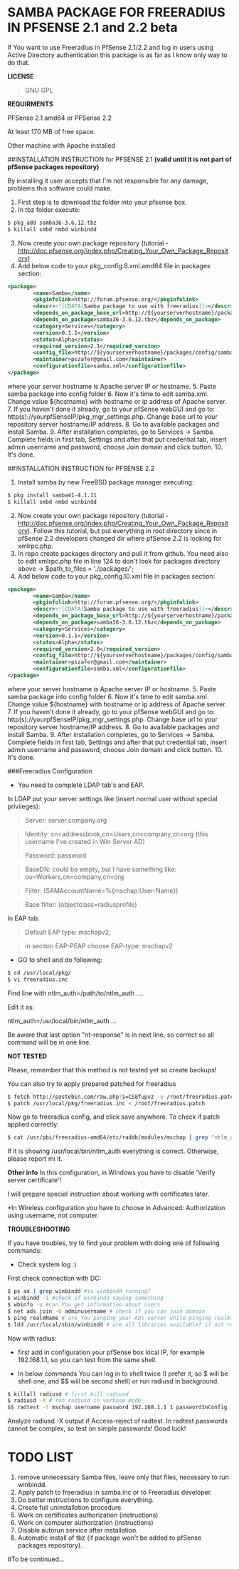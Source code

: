# SAMBA PACKAGE FOR FREERADIUS IN PFSENSE 2.1 and 2.2 beta

If You want to use Freeradius in PfSense 2.1/2.2 and log in users using Active Directory authentication this package is as far as I know only way to do that.


**LICENSE**

>GNU GPL

**REQUIRMENTS**

PFSense 2.1 amd64 or PFSense 2.2

At least 170 MB of free space.

Other machine with Apache installed

##INSTALLATION INSTRUCTION for PFSENSE 2.1
**(valid until it is not part of pfSense packages repository)**

By installing it user accepts that I'm not responsible for any damage, problems this software could make.

1. First step is to download tbz folder into your pfsense box.
2. In tbz folder execute:
```bash
$ pkg_add samba36-3.6.12.tbz
$ killall smbd nmbd winbindd
```
3. Now create your own package repository (tutorial - http://doc.pfsense.org/index.php/Creating_Your_Own_Package_Repository)
4. Add below code to your pkg_config.8.xml.amd64 file in packages section:
```xml
<package>
		<name>Samba</name>
		<pkginfolink>http://forum.pfsense.org/</pkginfolink>
		<descr><![CDATA[Samba package to use with freeradius]]></descr>
		<depends_on_package_base_url>http://${yourserverhostname}/packages/config/samba/</depends_on_package_base_url>
		<depends_on_package>samba36-3.6.12.tbz</depends_on_package>
		<category>Services</category>
		<version>0.1.1</version>
		<status>Alpha</status>
		<required_version>2.1</required_version>
		<config_file>http://${yourserverhostname}/packages/config/samba/samba.xml</config_file>
		<maintainer>pszafer@gmail.com</maintainer>
		<configurationfile>samba.xml</configurationfile>
</package>
```
where your server hostname is Apache server IP or hostname.
5. Paste samba package into config folder
6. Now it's time to edit samba.xml. Change value ${hostname} with hostname or ip address of Apache server.
7. If you haven't done it already, go to your pfSense webGUI and go to: http(s)://yourpfSenseIP/pkg_mgr_settings.php. Change base url to your repository server hostname/IP address.
8. Go to available packages and install Samba.
9. After installation completes, go to Services -> Samba. Complete fields in first tab, Settings and after that put credential tab, insert admin username and password, choose Join domain and click button.
10. It's done.

##INSTALLATION INSTRUCTION for PFSENSE 2.2
1. Install samba by new FreeBSD package manager executing:
```bash
$ pkg install samba41-4.1.11
$ killall smbd nmbd winbindd
```
2. Now create your own package repository (tutorial -http://doc.pfsense.org/index.php/Creating_Your_Own_Package_Repository). Follow this tutorial, but put everything in root directory since in pfSense 2.2 developers changed dir where pfSense 2.2 is looking for xmlrpc.php.
3. In repo create packages directory and pull it from github. You need also to edit xmlrpc.php file in line 124 to don't look for packages directory above -> $path_to_files = './packages/';
4. Add below code to your pkg_config.10.xml file in packages section:
```xml
<package>
		<name>Samba</name>
		<pkginfolink>http://forum.pfsense.org/</pkginfolink>
		<descr><![CDATA[Samba package to use with freeradius]]></descr>
		<depends_on_package_base_url>http://${yourserverhostname}/packages/config/samba/</depends_on_package_base_url>
		<depends_on_package>samba36-3.6.12.tbz</depends_on_package>
		<category>Services</category>
		<version>0.1.1</version>
		<status>Alpha</status>
		<required_version>2.0</required_version>
		<config_file>http://${yourserverhostname}/packages/config/samba/samba.xml</config_file>
		<maintainer>pszafer@gmail.com</maintainer>
		<configurationfile>samba.xml</configurationfile>
</package>
```
where your server hostname is Apache server IP or hostname.
5. Paste samba package into config folder
6. Now it's time to edit samba.xml. Change value ${hostname} with hostname or ip address of Apache server.
7. If you haven't done it already, go to your pfSense webGUI and go to: http(s)://yourpfSenseIP/pkg_mgr_settings.php. Change base url to your repository server hostname/IP address.
8. Go to available packages and install Samba.
9. After installation completes, go to Services -> Samba. Complete fields in first tab, Settings and after that put credential tab, insert admin username and password, choose Join domain and click button.
10. It's done.

###Freeradius Configuration

* You need to complete LDAP tab's and EAP.

In LDAP put your server settings like (insert normal user without special privileges):

>Server: server.company.org

>Identity: cn=addressbook,cn=Users,cn=company,cn=org (this username I've created in Win Server AD)

>Password: password

>BaseDN: could be empty, but I have something like: ou=Workers,cn=company,cn=org

>Filter: (SAMAccountName=%{mschap:User-Name})

>Base filter: (objectclass=radiusprofile)


In EAP tab:

>Default EAP type: mschapv2,

>in seciton EAP-PEAP choose EAP-type: mschapv2

* GO to shell and do following:
```bash
$ cd /usr/local/pkg/
$ vi freeradius.inc
```

Find line with ntlm_auth=/path/to/ntlm_auth ....

Edit it as:

ntlm_auth=/usr/local/bin/ntlm_auth ...

Be aware that last option "nt-response" is in next line, so correct so all command will be in one line.

**NOT TESTED**

Please, remember that this method is not tested yet so create backups!

You can also try to apply prepared patched for freeradius
```bash
$ fetch http://pastebin.com/raw.php?i=CS8fupvz -o /root/freeradius.patch
$ patch /usr/local/pkg/freeradius.inc < /root/freeradius.patch
```
Now go to freeradius config, and click save anywhere. To check if patch applied correctly:
```bash
$ cat /usr/pbi/freeradius-amd64/etc/raddb/modules/mschap | grep "ntlm_auth = "
```
If it is showing /usr/local/bin/ntlm_auth everything is correct. Otherwise, please report mi it.


**Other info**
In this configuration, in Windows you have to disable 'Verify server certificate'!

I will prepare special instruction about working with certificates later.


*In Wireless configuration you have to choose in Advanced: Authorization using username, not computer.

**TROUBLESHOOTING**

If you have troubles, try to find your problem with doing one of following commands:

- Check system log :)

First check connection with DC:
```bash
$ ps ax | grep winbindd #is winbindd running?
$ winbindd -i #check if winbindd saying something
$ wbinfo -u #can You get information about users
$ net ads join -U adminusername # check if you can join domain
$ ping realmName # are You pinging your ADs server while pinging realm?
$ ldd /usr/local/sbin/winbindd # are all libraries available? if not run libraries.sh script, maybe fetch it manually.
```
Now with radius:
- first add in configuration your pfSense box local IP, for example 192.168.1.1, so you can test from the same shell.

- In below commands You can log in to shell twice (I prefer it, so $ will be shell one, and $$ will be second shell) or run radiusd in background.
```bash
$ killall radiusd # first kill radiusd
$ radiusd -X # run radiusd in verbose mode
$$ radtest -t mschap username password 192.168.1.1 1 passwordInConfig
```
Analyze radiusd -X output if Access-reject of radtest. In radtest passwords cannot be complex, so test on simple passwords!
Good luck!
 
# TODO LIST

1. remove unnecessary Samba files, leave only that files, necessary to run winbindd.
2. Apply patch to freeradius in samba.inc or to Freeradius developer.
3. Do better instructions to configure everything.
4. Create full uninstallation procedure.
5. Work on certificates authorization (instructions)
6. Work on computer authorization (instructions)
7. Disable autorun service after installation.
8. Automatic install of tbz (if package won't be added to pfSense packages repository).

#To be continued...
